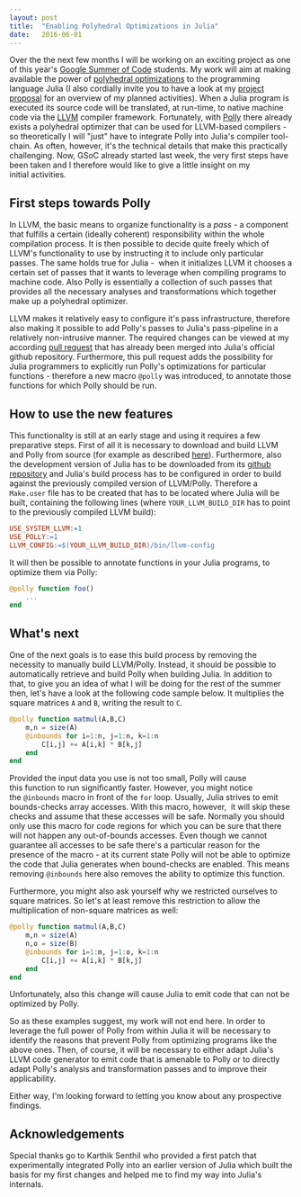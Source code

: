 ```yaml
---
layout: post
title:  "Enabling Polyhedral Optimizations in Julia"
date:   2016-06-01
---
```

Over the the next few months I will be working on an exciting project as one of
this year's [Google Summer of Code](https://summerofcode.withgoogle.com)
students. My work will aim at making available the power of
[polyhedral optimizations](https://en.wikipedia.org/wiki/Polytope_model) to the
programming language Julia (I also cordially invite you to have a look at my
[project proposal](https://docs.google.com/document/d/1s5mmSW965qmOEbHiM3O4XFz-Vd7cy9TxX9RQaTK_SQo/edit?usp=sharing)
for an overview of my planned activities). When a Julia program is executed its
source code will be translated, at run-time, to native machine code via the
[LLVM](http://llvm.org/) compiler framework. Fortunately, with
[Polly](http://polly.llvm.org/) there already exists a polyhedral optimizer that
can be used for LLVM-based compilers - so theoretically I will "just" have to
integrate Polly into Julia's compiler tool-chain. As often, however, it's the
technical details that make this practically challenging. Now, GSoC already
started last week, the very first steps have been taken and I therefore would
like to give a little insight on my initial activities.

## First steps towards Polly

In LLVM, the basic means to organize functionality is a *pass* - a component
that fulfills a certain (ideally coherent) responsibility within the whole
compilation process. It is then possible to decide quite freely which of LLVM's
functionality to use by instructing it to include only particular passes. The
same holds true for Julia -  when it initializes LLVM it chooses a certain set
of passes that it wants to leverage when compiling programs to machine code.
Also Polly is essentially a collection of such passes that provides all the
necessary analyses and transformations which together make up a polyhedral
optimizer.

LLVM makes it relatively easy to configure it's pass infrastructure, therefore
also making it possible to add Polly's passes to Julia's pass-pipeline in a
relatively non-intrusive manner. The required changes can be viewed at my
according [pull request](https://github.com/JuliaLang/julia/pull/16531) that has
already been merged into Julia's official github repository. Furthermore, this
pull request adds the possibility for Julia programmers to explicitly run
Polly's optimizations for particular functions - therefore a new macro `@polly`
was introduced, to annotate those functions for which Polly should be run.

## How to use the new features

This functionality is still at an early stage and using it requires a few
preparative steps. First of all it is necessary to download and build LLVM and
Polly from source (for example as described
[here](http://polly.llvm.org/get_started.html)). Furthermore, also the
development version of Julia has to be downloaded from its
[github repository](https://github.com/JuliaLang/julia) and Julia's build
process has to be configured in order to build against the previously compiled
version of LLVM/Polly. Therefore a `Make.user` file has to be created that has
to be located where Julia will be built, containing the following lines (where
`YOUR_LLVM_BUILD_DIR` has to point to the previously compiled LLVM build):

```makefile
USE_SYSTEM_LLVM:=1
USE_POLLY:=1
LLVM_CONFIG:=$(YOUR_LLVM_BUILD_DIR)/bin/llvm-config
```

It will then be possible to annotate functions in your Julia programs, to
optimize them via Polly:

```julia
@polly function foo()
    ...
end
```

## What's next

One of the next goals is to ease this build process by removing the necessity to
manually build LLVM/Polly. Instead, it should be possible to automatically
retrieve and build Polly when building Julia. In addition to that, to give you
an idea of what I will be doing for the rest of the summer then, let's have a
look at the following code sample below. It multiplies the square matrices
`A` and `B`, writing the result to `C`.

```julia
@polly function matmul(A,B,C)
    m,n = size(A)
    @inbounds for i=1:n, j=1:n, k=1:n
        C[i,j] += A[i,k] * B[k,j]
    end
end
```

Provided the input data you use is not too small, Polly will cause this function
to run significantly faster. However, you might notice the `@inbounds` macro in
front of the `for` loop. Usually, Julia strives to emit bounds-checks array
accesses. With this macro, however,  it will skip these checks and assume that
these accesses will be safe. Normally you should only use this macro for code
regions for which you can be sure that there will not happen any out-of-bounds
accesses. Even though we cannot guarantee all accesses to be safe there's a
particular reason for the presence of the macro - at its current state Polly
will not be able to optimize the code that Julia generates when bound-checks are
enabled. This means removing `@inbounds` here also removes the ability to
optimize this function.

Furthermore, you might also ask yourself why we restricted ourselves to square
matrices. So let's at least remove this restriction to allow the multiplication
of non-square matrices as well:

```julia
@polly function matmul(A,B,C)
    m,n = size(A)
    n,o = size(B)
    @inbounds for i=1:m, j=1:o, k=1:n
        C[i,j] += A[i,k] * B[k,j]
    end
end
```

Unfortunately, also this change will cause Julia to emit code that can not be
optimized by Polly.

So as these examples suggest, my work will not end here. In order to leverage
the full power of Polly from within Julia it will be necessary to identify the
reasons that prevent Polly from optimizing programs like the above ones. Then,
of course, it will be necessary to either adapt Julia's LLVM code generator to
emit code that is amenable to Polly or to directly adapt Polly's analysis and
transformation passes and to improve their applicability.

Either way, I'm looking forward to letting you know about any prospective
findings.

## Acknowledgements

Special thanks go to Karthik Senthil who provided a first patch that
experimentally integrated Polly into an earlier version of Julia which built the
basis for my first changes and helped me to find my way into Julia's internals.
